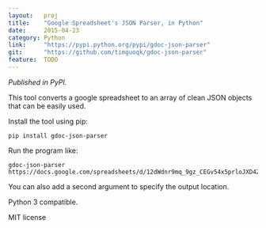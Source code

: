 ```yaml
---
layout:   proj
title:    "Google Spreadsheet's JSON Parser, in Python"
date:     2015-04-23
category: Python
link:     "https://pypi.python.org/pypi/gdoc-json-parser"
git:      "https://github.com/timguoqk/gdoc-json-parser"
feature:  TODO
---
```


*Published in PyPI.*

This tool converts a google spreadsheet to an array of clean JSON objects that can be easily used.

Install the tool using pip:

```
pip install gdoc-json-parser
```

Run the program like:

```
gdoc-json-parser https://docs.google.com/spreadsheets/d/12dWdnr9mq_9gz_CEGv54x5prloJXD4ZJ8NuMxc2pCfc/
```

You can also add a second argument to specify the output location.

Python 3 compatible.

MIT license